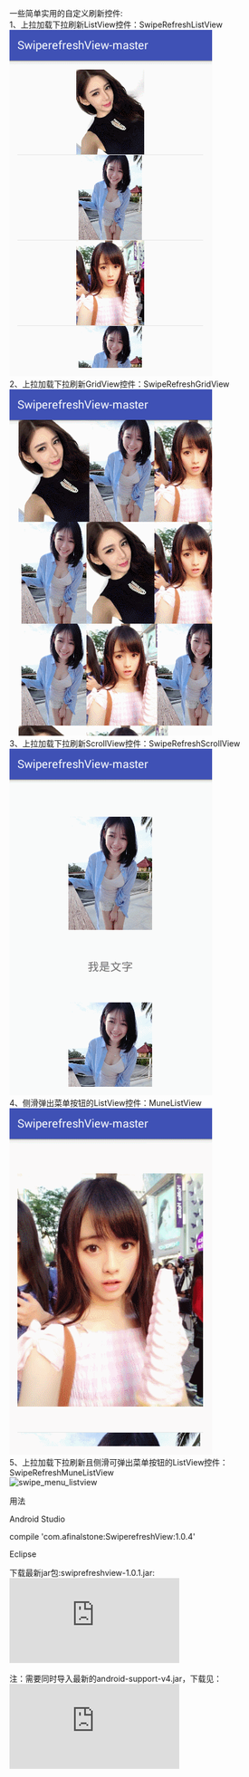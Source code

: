一些简单实用的自定义刷新控件:<br>
1、上拉加载下拉刷新ListView控件：SwipeRefreshListView<br>
![listview](https://github.com/AFinalStone/SwiperefreshView-master/blob/master/screenshot/listview.gif)<br>
2、上拉加载下拉刷新GridView控件：SwipeRefreshGridView<br>
![gridview](https://github.com/AFinalStone/SwiperefreshView-master/blob/master/screenshot/gridview.gif)<br>
3、上拉加载下拉刷新ScrollView控件：SwipeRefreshScrollView<br>
![scrollview](https://github.com/AFinalStone/SwiperefreshView-master/blob/master/screenshot/scrollview.gif)<br>
4、侧滑弹出菜单按钮的ListView控件：MuneListView<br>
![menu_listview](https://github.com/AFinalStone/SwiperefreshView-master/blob/master/screenshot/menu_listview.gif)<br>
5、上拉加载下拉刷新且侧滑可弹出菜单按钮的ListView控件：SwipeRefreshMuneListView<br>
![swipe_menu_listview](https://github.com/AFinalStone/SwiperefreshView-master/blob/master/screenshot/swipe_menu_listview.gif)

用法<br>

Android Studio<br>

compile 'com.afinalstone:SwiperefreshView:1.0.4'<br>

Eclipse<br>

下载最新jar包:swiprefreshview-1.0.1.jar:
![swiprefreshview](https://github.com/AFinalStone/SwiperefreshView-master/blob/master/jar/swiprefreshview-1.0.1.jar)

注：需要同时导入最新的android-support-v4.jar，下载见：![swiprefreshview](https://github.com/AFinalStone/SwiperefreshView-master/blob/master/jar/android-support-v4.jar)
